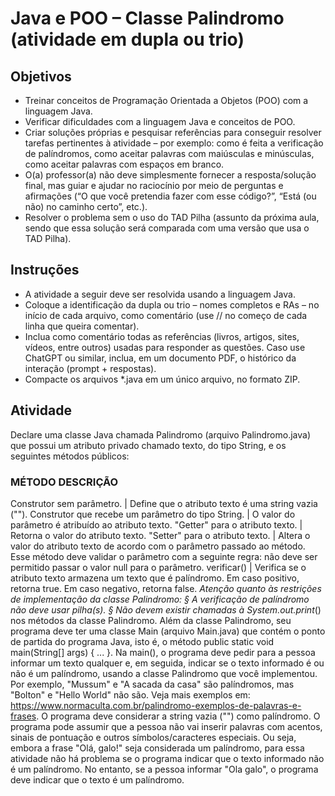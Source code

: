 # Java e POO – Classe Palindromo (atividade em dupla ou trio)
## Objetivos
- Treinar conceitos de Programação Orientada a Objetos (POO) com a linguagem Java.
- Verificar dificuldades com a linguagem Java e conceitos de POO.
- Criar soluções próprias e pesquisar referências para conseguir resolver tarefas pertinentes à atividade – por exemplo: como é feita a verificação de palíndromos, como aceitar palavras com maiúsculas e minúsculas, como aceitar palavras com espaços em branco.
- O(a) professor(a) não deve simplesmente fornecer a resposta/solução final, mas guiar e ajudar no raciocínio por meio de perguntas e afirmações (“O que você pretendia fazer com esse código?”, “Está (ou não) no caminho certo”, etc.).
- Resolver o problema sem o uso do TAD Pilha (assunto da próxima aula, sendo que
essa solução será comparada com uma versão que usa o TAD Pilha).
## Instruções
- A atividade a seguir deve ser resolvida usando a linguagem Java.
- Coloque a identificação da dupla ou trio – nomes completos e RAs – no início de cada arquivo, como comentário (use // no começo de cada linha que queira comentar).
- Inclua como comentário todas as referências (livros, artigos, sites, vídeos, entre outros) usadas para responder as questões. Caso use ChatGPT ou similar, inclua, em um documento PDF, o histórico da interação (prompt + respostas).
- Compacte os arquivos *.java em um único arquivo, no formato ZIP.
## Atividade
Declare uma classe Java chamada Palindromo (arquivo Palindromo.java) que possui um atributo privado chamado texto, do tipo String, e os seguintes métodos públicos:
### MÉTODO DESCRIÇÃO
Construtor sem parâmetro. | Define que o atributo texto é uma string vazia ("").
Construtor que recebe um parâmetro do tipo String. | O valor do parâmetro é atribuído ao atributo texto.
"Getter" para o atributo texto. | Retorna o valor do atributo texto.
"Setter" para o atributo texto. | Altera o valor do atributo texto de acordo com o parâmetro passado ao método. Esse método deve validar o parâmetro com a seguinte regra: não deve ser permitido passar o valor null para o parâmetro.
verificar() | Verifica se o atributo texto armazena um texto que é palíndromo. Em caso positivo, retorna true. Em caso negativo, retorna false.
*Atenção quanto às restrições de implementação da classe Palindromo:
§ A verificação de palíndromo não deve usar pilha(s).
§ Não devem existir chamadas à System.out.print*() nos métodos da classe Palindromo.
Além da classe Palindromo, seu programa deve ter uma classe Main (arquivo Main.java) que contém o ponto de partida do programa Java, isto é, o método public static void main(String[]
args) { ... }.
Na main(), o programa deve pedir para a pessoa informar um texto qualquer e, em seguida, indicar se o texto informado é ou não é um palíndromo, usando a classe Palindromo que
você implementou. 
Por exemplo, "Mussum" e "A sacada da casa" são palíndromos, mas "Bolton" e "Hello World" não são. Veja mais exemplos em: https://www.normaculta.com.br/palindromo-exemplos-de-palavras-e-frases.
O programa deve considerar a string vazia ("") como palíndromo.
O programa pode assumir que a pessoa não vai inserir palavras com acentos, sinais de pontuação e outros símbolos/caracteres especiais. Ou seja, embora a frase "Olá, galo!" seja considerada um palíndromo, para essa atividade não há problema se o programa indicar que o texto informado não é um palíndromo. No entanto, se a pessoa informar "Ola galo", o programa deve indicar que o texto é um palíndromo.
